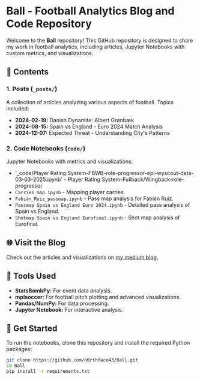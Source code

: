 # Ball - Football Analytics Blog and Code Repository

Welcome to the **Ball** repository! This GitHub repository is designed to share my work in football analytics, including articles, Jupyter Notebooks with custom metrics, and visualizations.

## 📂 Contents

### 1. **Posts** (`_posts/`)
A collection of articles analyzing various aspects of football. Topics included:
- **2024-02-19:** Danish Dynamite: Albert Grønbæk
- **2024-08-15:** Spain vs England - Euro 2024 Match Analysis
- **2024-12-07:** Expected Threat - Understanding City's Patterns
  
### 2. **Code Notebooks** (`code/`)
Jupyter Notebooks with metrics and visualizations:
- '_code/Player Rating System-FBWB-role-progressor-epl-wyscout-data-03-03-2025.ipynb' - Player Rating System-Fullback/Wingback-role-progressor
- `Carries_map.ipynb` - Mapping player carries.
- `Fabián_Ruiz_passmap.ipynb` - Pass map analysis for Fabián Ruiz.
- `Passmap Spain vs England Euro 2024.ipynb` - Detailed pass analysis of Spain vs England.
- `Shotmap Spain vs England Eurofinal.ipynb` - Shot map analysis of Eurofinal.

## 🌐 Visit the Blog
Check out the articles and visualizations on [my medium blog](https://medium.com/@henrik.schjoth).

## 🔧 Tools Used
- **StatsBombPy:** For event data analysis.
- **mplsoccer:** For football pitch plotting and advanced visualizations.
- **Pandas/NumPy:** For data processing.
- **Jupyter Notebook:** For interactive analysis.

## 🚀 Get Started
To run the notebooks, clone this repository and install the required Python packages:
```bash
git clone https://github.com/n0rthface43/Ball.git
cd Ball
pip install -r requirements.txt

